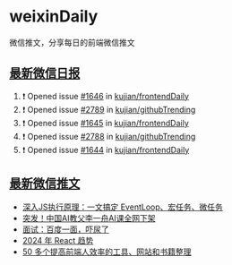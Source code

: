 # weixinDaily
微信推文，分享每日的前端微信推文

## [最新微信日报](https://github.com/kujian/weixinDaily/issues)

<!--START_SECTION:activity-->
1. ❗ Opened issue [#1646](https://github.com/kujian/frontendDaily/issues/1646) in [kujian/frontendDaily](https://github.com/kujian/frontendDaily)
2. ❗ Opened issue [#2789](https://github.com/kujian/githubTrending/issues/2789) in [kujian/githubTrending](https://github.com/kujian/githubTrending)
3. ❗ Opened issue [#1645](https://github.com/kujian/frontendDaily/issues/1645) in [kujian/frontendDaily](https://github.com/kujian/frontendDaily)
4. ❗ Opened issue [#2788](https://github.com/kujian/githubTrending/issues/2788) in [kujian/githubTrending](https://github.com/kujian/githubTrending)
5. ❗ Opened issue [#1644](https://github.com/kujian/frontendDaily/issues/1644) in [kujian/frontendDaily](https://github.com/kujian/frontendDaily)
<!--END_SECTION:activity-->


## [最新微信推文](https://weixin.qdkfweb.cn/)

<!-- BLOG-POST-LIST:START -->
- [深入JS执行原理：一文搞定 EventLoop、宏任务、微任务](https://weixin.qdkfweb.cn/40621.html)
- [突发！中国AI教父李一舟AI课全网下架](https://weixin.qdkfweb.cn/40590.html)
- [面试：百度一面，吓尿了](https://weixin.qdkfweb.cn/40589.html)
- [2024 年 React 趋势](https://weixin.qdkfweb.cn/40603.html)
- [50 多个提高前端人效率的工具、网站和书籍整理](https://weixin.qdkfweb.cn/40600.html)
<!-- BLOG-POST-LIST:END -->